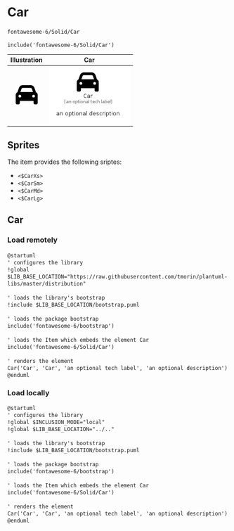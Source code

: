 # Car


```text
fontawesome-6/Solid/Car
```

```text
include('fontawesome-6/Solid/Car')
```



| Illustration | Car |
| :---: | :---: |
| ![illustration for Illustration](../../fontawesome-6/Solid/Car.png) | ![illustration for Car](../../fontawesome-6/Solid/Car.Local.png) |



## Sprites
The item provides the following sriptes:

- `<$CarXs>`
- `<$CarSm>`
- `<$CarMd>`
- `<$CarLg>`





## Car

### Load remotely
```plantuml
@startuml
' configures the library
!global $LIB_BASE_LOCATION="https://raw.githubusercontent.com/tmorin/plantuml-libs/master/distribution"

' loads the library's bootstrap
!include $LIB_BASE_LOCATION/bootstrap.puml

' loads the package bootstrap
include('fontawesome-6/bootstrap')

' loads the Item which embeds the element Car
include('fontawesome-6/Solid/Car')

' renders the element
Car('Car', 'Car', 'an optional tech label', 'an optional description')
@enduml
```

### Load locally
```plantuml
@startuml
' configures the library
!global $INCLUSION_MODE="local"
!global $LIB_BASE_LOCATION="../.."

' loads the library's bootstrap
!include $LIB_BASE_LOCATION/bootstrap.puml

' loads the package bootstrap
include('fontawesome-6/bootstrap')

' loads the Item which embeds the element Car
include('fontawesome-6/Solid/Car')

' renders the element
Car('Car', 'Car', 'an optional tech label', 'an optional description')
@enduml
```

